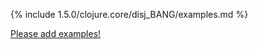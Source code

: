 {% include 1.5.0/clojure.core/disj_BANG/examples.md %}

[Please add examples!](https://github.com/arrdem/grimoire/edit/master/_includes/1.6.0/clojure.core/disj_BANG/examples.md)
